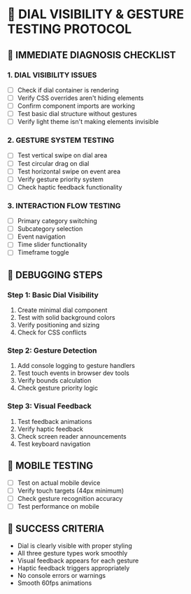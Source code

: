 # 🎯 DIAL VISIBILITY & GESTURE TESTING PROTOCOL

## **🚨 IMMEDIATE DIAGNOSIS CHECKLIST**

### **1. DIAL VISIBILITY ISSUES**
- [ ] Check if dial container is rendering
- [ ] Verify CSS overrides aren't hiding elements
- [ ] Confirm component imports are working
- [ ] Test basic dial structure without gestures
- [ ] Verify light theme isn't making elements invisible

### **2. GESTURE SYSTEM TESTING**
- [ ] Test vertical swipe on dial area
- [ ] Test circular drag on dial
- [ ] Test horizontal swipe on event area
- [ ] Verify gesture priority system
- [ ] Check haptic feedback functionality

### **3. INTERACTION FLOW TESTING**
- [ ] Primary category switching
- [ ] Subcategory selection
- [ ] Event navigation
- [ ] Time slider functionality
- [ ] Timeframe toggle

## **🔧 DEBUGGING STEPS**

### **Step 1: Basic Dial Visibility**
1. Create minimal dial component
2. Test with solid background colors
3. Verify positioning and sizing
4. Check for CSS conflicts

### **Step 2: Gesture Detection**
1. Add console logging to gesture handlers
2. Test touch events in browser dev tools
3. Verify bounds calculation
4. Check gesture priority logic

### **Step 3: Visual Feedback**
1. Test feedback animations
2. Verify haptic feedback
3. Check screen reader announcements
4. Test keyboard navigation

## **📱 MOBILE TESTING**
- [ ] Test on actual mobile device
- [ ] Verify touch targets (44px minimum)
- [ ] Check gesture recognition accuracy
- [ ] Test performance on mobile

## **🎯 SUCCESS CRITERIA**
- Dial is clearly visible with proper styling
- All three gesture types work smoothly
- Visual feedback appears for each gesture
- Haptic feedback triggers appropriately
- No console errors or warnings
- Smooth 60fps animations
